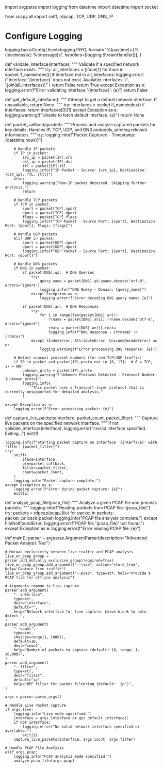 import argparse
import logging
from datetime import datetime
import socket

from scapy.all import sniff, rdpcap, TCP, UDP, DNS, IP

# Configure Logging
logging.basicConfig(
    level=logging.INFO,
    format="%(pastime)s [%(levelness)s]: %(message)s",
    handlers=[logging.StreamHandler()],
)


def validate_interface(interface):
    """
    Validate if a specified network interface exists.
    """
    try:
        all_interfaces = [iface[1] for iface in socket.if_nameindex()]
        if interface not in all_interfaces:
            logging.error(
                f"Interface '{interface}' does not exist. Available interfaces: {', '.join(all_interfaces)}"
            )
            return False
        return True
    except Exception as e:
        logging.error(f"Error validating interface '{interface}': {e}")
        return False


def get_default_interface():
    """
    Attempt to get a default network interface. If unavailable, return None.
    """
    try:
        interfaces = socket.if_nameindex()
        if interfaces:
            return interfaces[0][1]
    except Exception as e:
        logging.warning(f"Unable to fetch default interface: {e}")
    return None


def packet_callback(packet):
    """
    Process and analyze captured packets for key details.
    Handles IP, TCP, UDP, and DNS protocols, printing relevant information.
    """
    try:
        logging.info(f"Packet Captured - Timestamp: {datetime.now()}")

        # Handle IP packets
        if IP in packet:
            src_ip = packet[IP].src
            dst_ip = packet[IP].dst
            ttl = packet[IP].ttl
            logging.info(f"IP Packet - Source: {src_ip}, Destination: {dst_ip}, TTL: {ttl}")
        else:
            logging.warning("Non-IP packet detected. Skipping further analysis.")
            return

        # Handle TCP packets
        if TCP in packet:
            sport = packet[TCP].sport
            dport = packet[TCP].dport
            flags = packet[TCP].flags
            logging.info(f"TCP Packet - Source Port: {sport}, Destination Port: {dport}, Flags: {flags}")

        # Handle UDP packets
        elif UDP in packet:
            sport = packet[UDP].sport
            dport = packet[UDP].dport
            logging.info(f"UDP Packet - Source Port: {sport}, Destination Port: {dport}")

        # Handle DNS packets
        if DNS in packet:
            if packet[DNS].qd:  # DNS Queries
                try:
                    query_name = packet[DNS].qd.qname.decode("utf-8", errors="ignore")
                    logging.info(f"DNS Query - Domain: {query_name}")
                except Exception as e:
                    logging.error(f"Error decoding DNS query name: {e}")

            if packet[DNS].an:  # DNS Responses
                try:
                    for i in range(len(packet[DNS].an)):
                        rrname = packet[DNS].an[i].rrname.decode("utf-8", errors="ignore")
                        rdata = packet[DNS].an[i].rdata
                        logging.info(f"DNS Response - {rrname} -> {rdata}")
                except (IndexError, AttributeError, UnicodeDecodeError) as e:
                    logging.warning(f"Error processing DNS response: {e}")

        # Detect unusual protocol numbers (for non-TCP/UDP traffic)
        if IP in packet and packet[IP].proto not in [6, 17]:  # 6 = TCP, 17 = UDP
            unknown_proto = packet[IP].proto
            logging.warning(f"Unknown Protocol Detected - Protocol Number: {unknown_proto}")
            logging.info(
                "This packet uses a transport-layer protocol that is currently unsupported for detailed analysis."
            )

    except Exception as e:
        logging.error(f"Error processing packet: {e}")


def capture_live_packets(interface, packet_count, packet_filter):
    """
    Capture live packets on the specified network interface.
    """
    if not validate_interface(interface):
        logging.error("Invalid interface specified. Exiting...")
        exit(1)

    logging.info(f"Starting packet capture on interface '{interface}' with filter: {packet_filter}")
    try:
        sniff(
            iface=interface,
            prn=packet_callback,
            filter=packet_filter,
            count=packet_count,
        )
        logging.info("Packet capture complete.")
    except Exception as e:
        logging.error(f"Error during packet capture: {e}")
        exit(1)


def analyze_pcap_file(pcap_file):
    """
    Analyze a given PCAP file and process packets.
    """
    logging.info(f"Reading packets from PCAP file: {pcap_file}")
    try:
        packets = rdpcap(pcap_file)
        for packet in packets:
            packet_callback(packet)
        logging.info("PCAP file analysis complete.")
    except FileNotFoundError:
        logging.error(f"PCAP file '{pcap_file}' not found.")
    except Exception as e:
        logging.error(f"Error reading PCAP file: {e}")


def main():
    parser = argparse.ArgumentParser(description="Advanced Packet Analysis Tool")

    # Mutual exclusivity between live traffic and PCAP analysis
    live_or_pcap_group = parser.add_mutually_exclusive_group(required=True)
    live_or_pcap_group.add_argument("--live", action="store_true", help="Capture live traffic")
    live_or_pcap_group.add_argument("--pcap", type=str, help="Provide a PCAP file for offline analysis")

    # Arguments common to live capture
    parser.add_argument(
        "--interface",
        type=str,
        dest="interface",
        default="",
        help="Network interface for live capture. Leave blank to auto-detect.",
    )
    parser.add_argument(
        "--count",
        type=int,
        choices=range(1, 10001),
        default=10,
        dest="count",
        help="Number of packets to capture (default: 10, range: 1-10,000)",
    )
    parser.add_argument(
        "--filter",
        type=str,
        dest="filter",
        default="ip",
        help="BPF filter for packet filtering (default: 'ip')",
    )

    args = parser.parse_args()

    # Handle Live Packet Capture
    if args.live:
        logging.info("Live mode specified.")
        interface = args.interface or get_default_interface()
        if not interface:
            logging.error("No valid network interface specified or available.")
            exit(1)
        capture_live_packets(interface, args.count, args.filter)

    # Handle PCAP File Analysis
    elif args.pcap:
        logging.info("PCAP analysis mode specified.")
        analyze_pcap_file(args.pcap)





    

